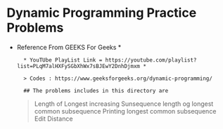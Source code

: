 # Dynamic Programming Practice Problems

* Reference From GEEKS For Geeks *

        * YouTUbe PlayList Link = https://youtube.com/playlist?list=PLqM7alHXFySGbXhWx7sBJEwY2DnhDjmxm *

        > Codes : https://www.geeksforgeeks.org/dynamic-programming/

        ## The problems includes in this directory are 

    > Length of Longest increasing Sunsequence 
    > length og longest common subsequence
    > Printing longest common subsequence  
    > Edit Distance
